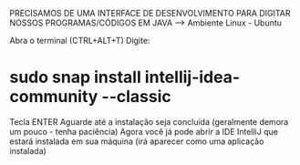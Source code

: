 PRECISAMOS DE UMA INTERFACE DE DESENVOLVIMENTO PARA DIGITAR NOSSOS PROGRAMAS/CÓDIGOS EM JAVA
--> Ambiente Linux - Ubuntu

Abra o terminal (CTRL+ALT+T)
Digite:
# sudo snap install intellij-idea-community --classic
Tecla ENTER
Aguarde até a instalação seja concluída (geralmente demora um pouco - tenha paciência)
Agora você já pode abrir a IDE IntelliJ que estará instalada em sua máquina (irá aparecer como uma aplicação instalada)
